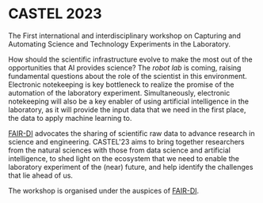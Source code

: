 # CASTEL 2023

The First international and interdisciplinary workshop on
Capturing and Automating Science and Technology Experiments in the Laboratory.

How should the scientific infrastructure evolve to make the most out of the opportunities that AI provides science? The _robot lab_ is coming, raising fundamental questions about the role of the scientist in this environment. Electronic notekeeping is key bottleneck to realize the promise of the automation of the laboratory experiment. Simultaneously, electronic notekeeping will also be a key enabler of using artificial intelligence in the laboratory, as it will provide the input data that we need in the first place, the data to apply machine learning to.

[FAIR-DI](https://www.fair-di.eu/fair-di/) advocates the sharing of scientific raw data to advance research in science and engineering. CASTEL'23 aims to bring together researchers from the natural sciences with those from data science and artificial intelligence, to shed light on the ecosystem that we need to enable the laboratory experiment of the (near) future, and help identify the challenges that lie ahead of us.

The workshop is organised under the auspices of [FAIR-DI](https://www.fair-di.eu/fair-di/).

